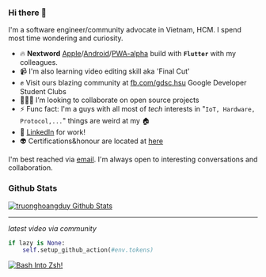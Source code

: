 ### Hi there 👋

I'm a software engineer/community advocate in Vietnam, HCM. I spend most time wondering and curiosity.

- 🔥 **Nextword** [Apple](https://apps.apple.com/vn/app/nextword/id1586762180)/[Android](https://play.google.com/store/apps/details?id=com.nextword.nextword)/[PWA-alpha](http://nextword-me-with-my-friends.web.app) build with **`Flutter`** with my colleagues.
- 📹 I'm also learning video editing skill aka 'Final Cut'
- ✊ Visit ours blazing community at [fb.com/gdsc.hsu](https://www.facebook.com/gdsc.hsu) Google Developer Student Clubs
- 👨🏻‍💻 I’m looking to collaborate on open source projects
- ⚡ Func fact: I'm a guys with all most of *tech* interests in "`IoT, Hardware, Protocol,...`" things are weird at my 🏠
- 🔗 [LinkedIn](https://www.linkedin.com/in/duy-hoang-8292181b4/) for work!
- 👽 Certifications&honour are located at [here](https://github.com/truonghoangduy/cretifications-and-honour)

<div>
    I'm best reached via <a href="mailto:truonghoangduy.dev@gmail.com"/>email</a>. I'm always open to interesting conversations and collaboration.
</div>
 


### Github Stats

[![truonghoangduy Github Stats](https://github-readme-stats.vercel.app/api?username=truonghoangduy&count_private=true&theme=default&show_icons=true)](https://github.com/truonghoangduy)

----
*latest video via community*
```python
if lazy is None:
    self.setup_github_action(#env.tokens)
```
<a href="http://www.youtube.com/watch?feature=player_embedded&v=_3Ot_I4lqVU" target="_blank"><img src="http://img.youtube.com/vi/_3Ot_I4lqVU/0.jpg" 
alt="Bash Into Zsh!"/></a>
